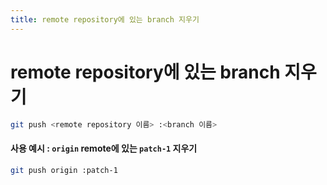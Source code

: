 ```yaml
---
title: remote repository에 있는 branch 지우기
---
```


# remote repository에 있는 branch 지우기

```sh
git push <remote repository 이름> :<branch 이름>
```

#### 사용 예시 : `origin` remote에 있는 `patch-1` 지우기

```sh
git push origin :patch-1
```
